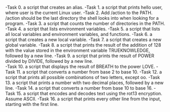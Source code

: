 -Task 0. a script that creates an alias.
-Task 1. a script that prints hello user, where user is the current Linux user.
-Task 2. Add /action to the PATH. /action should be the last directory the shell looks into when looking for a program.
-Task 3. a script that counts the number of directories in the PATH.
-Task 4. a script that lists environment variables.
-Task 5. a script that lists all local variables and environment variables, and functions.
-Task 6. a script that creates a new local variable.
-Task 7. a script that creates a new global variable.
-Task 8. a script that prints the result of the addition of 128 with the value stored in the environment variable TRUEKNOWLEDGE, followed by a new line.
-Task 9. a script that prints the result of POWER divided by DIVIDE, followed by a new line.  
-Task 10. a script that displays the result of BREATH to the power LOVE.
-Task 11. a script that converts a number from base 2 to base 10.
-Task 12. a script that prints all possible combinations of two letters, except oo.
-Task 13. a script that prints a number with two decimal places, followed by a new line.
-Task 14. a script that converts a number from base 10 to base 16.
-Task 15. a script that encodes and decodes text using the rot13 encryption. Assume ASCII.
-Task 16. a script that prints every other line from the input, starting with the first line.

